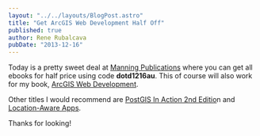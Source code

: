 ```yaml
---
layout: "../../layouts/BlogPost.astro"
title: "Get ArcGIS Web Development Half Off"
published: true
author: Rene Rubalcava
pubDate: "2013-12-16"
---
```


Today is a pretty sweet deal at [Manning Publications](http://www.manning.com/) where you can get all ebooks for half price using code **dotd1216au**. This of course will also work for my book, [ArcGIS Web Development](http://www.manning.com/rubalcava/).

Other titles I would recommend are [PostGIS In Action 2nd Editio](http://www.manning.com/obe2/)n and [Location-Aware Apps](http://www.manning.com/ferraro/).

Thanks for looking!
